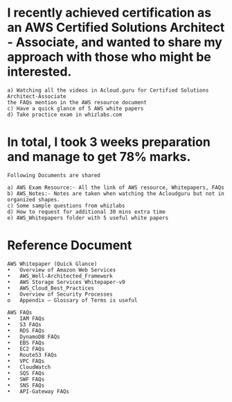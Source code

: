 # I recently achieved certification as an AWS Certified Solutions Architect - Associate, and wanted to share my approach with those who might be interested.
```
a) Watching all the videos in Acloud.guru for Certified Solutions Architect-Associate
the FAQs mention in the AWS resource document
c) Have a quick glance of 5 AWS white papers
d) Take practice exam in whizlabs.com

```

# In total, I took 3 weeks preparation and manage to get 78% marks.
```
Following Documents are shared

a) AWS Exam Resource:- All the link of AWS resource, Whitepapers, FAQs
b) AWS_Notes:- Notes are taken when watching the Acloudguru but not in organized shapes.
c) Some sample questions from whizlabs
d) How to request for additional 30 mins extra time
e) AWS_Whitepapers folder with 5 useful white papers

```

# Reference Document
```
AWS Whitepaper (Quick Glance) 
•	Overview of Amazon Web Services
•	AWS_Well-Architected_Framework
•	AWS Storage Services Whitepaper-v9
•	AWS_Cloud_Best_Practices
•	Overview of Security Processes
o	Appendix – Glossary of Terms is useful

AWS FAQs
•	IAM FAQs
•	S3 FAQs
•	RDS FAQs 
•	DynamoDB FAQs
•	EBS FAQs
•	EC2 FAQs
•	Route53 FAQs
•	VPC FAQs
•	CloudWatch
•	SQS FAQs
•	SWF FAQs
•	SNS FAQs
•	API-Gateway FAQs

```